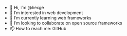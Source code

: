 - 👋 Hi, I’m @hexge
- 👀 I’m interested in web development
- 🌱 I’m currently learning web frameworks
- 💞️ I’m looking to collaborate on open source frameworks
- 📫 How to reach me: GitHub

<!---
hexge/hexge is a ✨ special ✨ repository because its `README.md` (this file) appears on your GitHub profile.
You can click the Preview link to take a look at your changes.
--->

